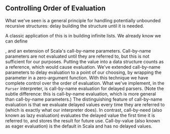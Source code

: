 ## Controlling Order of Evaluation

What we've seen is a general principle for handling potentially unbounded recursive structures: delay building the structure until it is needed.


A classic application of this is in building infinite lists. We already know we can define

, and an extension of Scala's call-by-name parameters. Call-by-name parameters are not evaluated until they are referred to, but this is not sufficient for our purposes. Putting the value into a data structure counts as a reference, which would cause evaluation. We've extended call-by-name parameters to delay evaluation to a point of our choosing, by wrapping the parameter in a zero-argument function. With this technique we have complete control over the order of evaluation. What we've implement, in the `Parser` interpreter, is call-by-name evaluation for delayed parsers. (Note the subtle difference: this is call-by-name evaluation, which is more general than call-by-name parameters.) The distinguishing feature of call-by-name evaluation is that we evaluate delayed values every time they are referred to (which is exactly what our interpreter does). In contrast, call-by-need (also known as lazy evaluation) evaluates the delayed value the first time it is referred to, and stores the result for future use. Call-by-value (also known as eager evaluation) is the default in Scala and has no delayed values.
